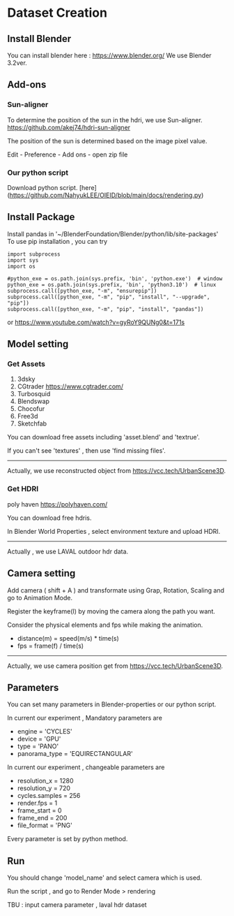 # Dataset Creation

## Install Blender
You can install blender here : 
https://www.blender.org/
We use Blender 3.2ver.


## Add-ons
### Sun-aligner
To determine the position of the sun in the hdri, we use Sun-aligner. 
https://github.com/akej74/hdri-sun-aligner 

The position of the sun is determined based on the image pixel value.

Edit - Preference - Add ons - open zip file

### Our python script
Download python script. [here] (https://github.com/NahyukLEE/OIEID/blob/main/docs/rendering.py)



## Install Package
Install pandas in '~/BlenderFoundation/Blender/python/lib/site-packages'
To use pip installation , you can try
```
import subprocess
import sys
import os

#python_exe = os.path.join(sys.prefix, 'bin', 'python.exe')  # window
python_exe = os.path.join(sys.prefix, 'bin', 'python3.10')  # linux
subprocess.call([python_exe, "-m", "ensurepip"])
subprocess.call([python_exe, "-m", "pip", "install", "--upgrade", "pip"])
subprocess.call([python_exe, "-m", "pip", "install", "pandas"])
```
or
https://www.youtube.com/watch?v=gyRoY9QUNg0&t=171s


## Model setting
### Get Assets
1. 3dsky
2. CGtrader https://www.cgtrader.com/
3. Turbosquid
4. Blendswap
5. Chocofur
6. Free3d
7. Sketchfab

You can download free assets including 'asset.blend' and 'textrue'.

If you can't see 'textures' , then use 'find missing files'. 


---
Actually, we use reconstructed object from https://vcc.tech/UrbanScene3D.


### Get HDRI
poly haven https://polyhaven.com/

You can download free hdris.

In Blender World Properties , select environment texture and upload HDRI.

--- 
Actually , we use LAVAL outdoor hdr data.


## Camera setting
Add camera ( shift + A ) and transformate using Grap, Rotation, Scaling and go to Animation Mode.

Register the keyframe(I) by moving the camera along the path you want.

Consider the physical elements and fps while making the animation.
- distance(m) = speed(m/s) * time(s)
- fps = frame(f) / time(s)

--- 
Actually, we use camera position get from https://vcc.tech/UrbanScene3D.

## Parameters

You can set many parameters in Blender-properties or our python script.

In current our experiment , Mandatory parameters are

- engine = 'CYCLES'
- device = 'GPU'
- type = 'PANO'
- panorama_type = 'EQUIRECTANGULAR'

In current our experiment , changeable parameters are

- resolution_x = 1280
- resolution_y = 720 
- cycles.samples = 256
- render.fps = 1
- frame_start = 0
- frame_end = 200
- file_format = 'PNG'

Every parameter is set by python method.



## Run

You should change 'model_name' and select camera which is used.

Run the script , and go to Render Mode > rendering




TBU : input camera parameter , laval hdr dataset  




